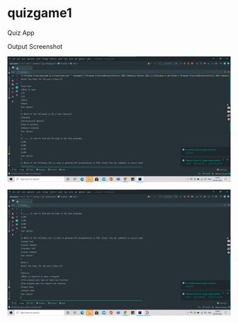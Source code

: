 # quizgame1
Quiz App

Output Screenshot 

![](image/Screenshot%202021-05-28%20224810.png)

![](image/Screenshot%202021-05-28%20224836.png)
